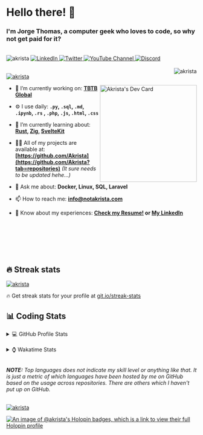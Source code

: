 # Hello there! 👋

### I'm Jorge Thomas, a computer geek who loves to code, so why not get paid for it?

</br>

<div align="left">
<img src="https://komarev.com/ghpvc/?username=akrista&label=Profile%20views&color=0e75b6&style=flat" alt="akrista" />
  <a href="https://www.linkedin.com/in/akrista/">
    <img
      src="https://img.shields.io/static/v1?logo=linkedin&style=flat&color=0072b1&label=LinkedIn&message=%E2%9B%B3"
      alt="LinkedIn"
    />
  </a>
  <a href="https://twitter.com/akristax">
    <img
      src="https://img.shields.io/badge/follow-%40akristax-1DA1F2?logo=twitter&style=flat&label=Twitter&color=0072b1&logoColor=ffffff"
      alt="Twitter"
    />
  </a>
    <a href="https://www.youtube.com/channel/UCXJa_ZGSEtalwFNbsupmjtg">
<img alt="YouTube Channel" src="https://img.shields.io/youtube/channel/subscribers/UCXJa_ZGSEtalwFNbsupmjtg?style=flat&color=0072b1&logoColor=ffffff&logo=youtube&label=Youtube">
  </a>
      <a href="https://discordapp.com/users/Akrista#1410">
<img alt="Discord" src="https://img.shields.io/discord/354241190947717120?style=flat&color=0072b1&logoColor=ffffff&logo=discord&label=Discord">
  </a>
<!--   <a href="https://www.threads.net/@notakrista"> -->
<!--     <img src="https://thread-count.vercel.app/thread-count/notakrista" alt="Akrista's Threads Account"> -->
<!-- </a> -->
  </br>
  </br>
  <a href="https://discordapp.com/users/Akrista#1410">
  <img align="right" src="https://lanyard.cnrad.dev/api/130525871277735937" alt="akrista" />
  </a>

  <p align="left">
  <a href="https://github.com/ryo-ma/github-profile-trophy">
  <img src="https://github-profile-trophy.vercel.app/?username=akrista&theme=gruvbox&no-bg=true&row=2&column=3&no-frame=true" alt="akrista" />
  </a>
  </p>

<!--   <a href="https://github.com/kittinan/spotify-github-profile" target="_blank"> -->
<!-- <img -->
<!--       width="256" -->
<!--       align="right" -->
<!--       src="https://spotify-github-profile.vercel.app/api/view?uid=21ca7hmfvx4lpeb37y7fs2vpq&cover_image=true&theme=default&show_offline=false&background_color=121212&interchange=false" -->
<!--       alt="Akrista's Spotify" -->
<!--     /> -->
<!-- </a> -->

<a href="https://app.daily.dev/akrista"><img src="https://api.daily.dev/devcards/v2/nQnOqdJn5BJngPoIsO4MP.png?type=default&r=hj6" width="256" align="right" alt="Akrista's Dev Card"/></a>

- 🔭 I’m currently working on: **[TBTB Global](https://tbtb.global/)**

- ⚙️ I use daily: **`.py`, `.sql`, `.md`, `.ipynb`, `.rs` , `.php`, `.js`, `.html`, `.css`**

- 🌱 I’m currently learning about: **[Rust](https://github.com/rust-lang/rust), [Zig](https://github.com/ziglang/zig), [SvelteKit](https://kit.svelte.dev/)**

- 👨‍💻 All of my projects are available at: **[https://github.com/Akrista](https://github.com/Akrista?tab=repositories)** _(It sure needs to be updated hehe...)_

- 💬 Ask me about: **Docker, Linux, SQL, Laravel**

- 📫 How to reach me: **info@notakrista.com**

- 📄 Know about my experiences: **[Check my Resume!](https://drive.google.com/file/d/1bDduXngJVVVsnUU1-Z36JSxIotYRIbOf/view?usp=drive_link) or [My LinkedIn](https://linkedin.com/in/akrista/)**

</br>
</br>
</br>
</br>
</br>

## 🔥 Streak stats

<a href="https://github.com/DenverCoder1/github-readme-streak-stats">
<img src="https://github-readme-streak-stats.herokuapp.com/?user=akrista&theme=gruvbox" alt="akrista" />
</a>

<p>🔥 Get streak stats for your profile at <a href="https://git.io/streak-stats">git.io/streak-stats</a></p>

## 📊 Coding Stats

<details>
<summary>💻 GitHub Profile Stats</summary>

</br>

<a href="https://github.com/anuraghazra/github-readme-stats">
<img src="https://github-readme-stats.vercel.app/api?username=akrista&show_icons=true&locale=en&theme=gruvbox" alt="Akrista's Github Stats" />
</a>

<a href="https://github.com/anuraghazra/github-readme-stats">
<img src="https://github-readme-stats.vercel.app/api/top-langs/?username=akrista&show_icons=true&locale=en&theme=gruvbox&layout=compact" alt="Most Used Languages" />
</a>

</details>

</br>

<details>
<summary>⌚ Wakatime Stats</summary>

</br>

<a href="https://github.com/anuraghazra/github-readme-stats">
<img src="https://github-readme-stats.vercel.app/api/wakatime?username=akrista&show_icons=true&locale=en&layout=compact&theme=gruvbox" alt="akrista" />
</a>

</br>

<!--START_SECTION:waka-->
![Code Time](http://img.shields.io/badge/Code%20Time-8%2C423%20hrs%2024%20mins-blue)

![Lines of code](https://img.shields.io/badge/From%20Hello%20World%20I%27ve%20Written-34.0%20million%20lines%20of%20code-blue)

**🐱 My GitHub Data** 

> 📦 497.6 kB Used in GitHub's Storage 
 > 
> 🏆 116 Contributions in the Year 2025
 > 
> 💼 Opted to Hire
 > 
> 📜 108 Public Repositories 
 > 
> 🔑 36 Private Repositories 
 > 
**I'm an Early 🐤** 

```text
🌞 Morning                2086 commits        █████░░░░░░░░░░░░░░░░░░░░   19.70 % 
🌆 Daytime                3874 commits        █████████░░░░░░░░░░░░░░░░   36.58 % 
🌃 Evening                4309 commits        ██████████░░░░░░░░░░░░░░░   40.69 % 
🌙 Night                  322 commits         █░░░░░░░░░░░░░░░░░░░░░░░░   03.04 % 
```
📅 **I'm Most Productive on Monday** 

```text
Monday                   2209 commits        █████░░░░░░░░░░░░░░░░░░░░   20.86 % 
Tuesday                  1596 commits        ████░░░░░░░░░░░░░░░░░░░░░   15.07 % 
Wednesday                1824 commits        ████░░░░░░░░░░░░░░░░░░░░░   17.22 % 
Thursday                 843 commits         ██░░░░░░░░░░░░░░░░░░░░░░░   07.96 % 
Friday                   1360 commits        ███░░░░░░░░░░░░░░░░░░░░░░   12.84 % 
Saturday                 864 commits         ██░░░░░░░░░░░░░░░░░░░░░░░   08.16 % 
Sunday                   1895 commits        ████░░░░░░░░░░░░░░░░░░░░░   17.89 % 
```


📊 **This Week I Spent My Time On** 

```text
🕑︎ Time Zone: America/Caracas

💬 Programming Languages: 
SQL                      15 hrs 51 mins      ██████████░░░░░░░░░░░░░░░   40.19 % 
PHP                      8 hrs 11 mins       █████░░░░░░░░░░░░░░░░░░░░   20.76 % 
Other                    3 hrs 15 mins       ██░░░░░░░░░░░░░░░░░░░░░░░   08.25 % 
Markdown                 3 hrs 10 mins       ██░░░░░░░░░░░░░░░░░░░░░░░   08.04 % 
JSON                     2 hrs 42 mins       ██░░░░░░░░░░░░░░░░░░░░░░░   06.86 % 

🔥 Editors: 
Cursor                   32 hrs 30 mins      █████████████████████░░░░   82.40 % 
Neovim                   3 hrs 50 mins       ██░░░░░░░░░░░░░░░░░░░░░░░   09.73 % 
Excel                    3 hrs 6 mins        ██░░░░░░░░░░░░░░░░░░░░░░░   07.87 % 

💻 Operating System: 
Windows                  31 hrs 49 mins      ████████████████████░░░░░   80.66 % 
Linux                    7 hrs 37 mins       █████░░░░░░░░░░░░░░░░░░░░   19.34 % 
```

**I Mostly Code in PHP** 

```text
PHP                      12 repos            ████░░░░░░░░░░░░░░░░░░░░░   17.39 % 
TypeScript               3 repos             █░░░░░░░░░░░░░░░░░░░░░░░░   04.35 % 
Astro                    3 repos             █░░░░░░░░░░░░░░░░░░░░░░░░   04.35 % 
Blade                    3 repos             █░░░░░░░░░░░░░░░░░░░░░░░░   04.35 % 
Rust                     3 repos             █░░░░░░░░░░░░░░░░░░░░░░░░   04.35 % 
```




 Last Updated on 22/08/2025 00:33:38 UTC
<!--END_SECTION:waka-->

**These Readme stats are generated using github action [awesome-readme-stats](https://github.com/anmol098/waka-readme-stats)**

</details>

</br>

_**NOTE:** Top languages does not indicate my skill level or anything like that. It is just a metric of which languages have been hosted by me on GitHub based on the usage across repositories. There are others which I haven't put up on GitHub._

</br>

<a href="https://github.com/ashutosh00710/github-readme-activity-graph">
<img src="https://github-readme-activity-graph.vercel.app/graph?username=Akrista&theme=gruvbox" alt="akrista" />
</a>

</br>

[![An image of @akrista's Holopin badges, which is a link to view their full Holopin profile](https://holopin.me/akrista)](https://holopin.io/@akrista)
